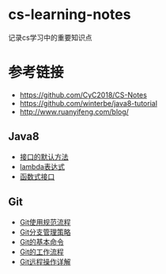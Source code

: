 # cs-learning-notes
记录cs学习中的重要知识点

# 参考链接
- https://github.com/CyC2018/CS-Notes
- https://github.com/winterbe/java8-tutorial
- http://www.ruanyifeng.com/blog/
 
## Java8
  
- [接口的默认方法](https://github.com/BufferedStream/cs-learning-notes/blob/master/notes/%E6%8E%A5%E5%8F%A3%E7%9A%84%E9%BB%98%E8%AE%A4%E6%96%B9%E6%B3%95.md)
- [lambda表达式](https://github.com/BufferedStream/cs-learning-notes/blob/master/notes/lambda.md)
- [函数式接口](https://github.com/BufferedStream/cs-learning-notes/blob/master/notes/%E5%87%BD%E6%95%B0%E5%BC%8F%E6%8E%A5%E5%8F%A3.md
)

## Git

- [Git使用规范流程](https://github.com/BufferedStream/cs-learning-notes/blob/master/notes/Git%E4%BD%BF%E7%94%A8%E8%A7%84%E8%8C%83%E6%B5%81%E7%A8%8B.md)
- [Git分支管理策略](https://github.com/BufferedStream/cs-learning-notes/blob/master/notes/Git%E5%88%86%E6%94%AF%E7%AE%A1%E7%90%86%E7%AD%96%E7%95%A5.md)
- [Git的基本命令](https://github.com/BufferedStream/cs-learning-notes/blob/master/notes/%E5%B8%B8%E7%94%A8git%E5%91%BD%E4%BB%A4.md)
- [Git的工作流程](https://github.com/BufferedStream/cs-learning-notes/blob/master/notes/git%E7%9A%84%E5%B7%A5%E4%BD%9C%E6%B5%81%E7%A8%8B.md)
- [Git远程操作详解](https://github.com/BufferedStream/cs-learning-notes/blob/master/notes/Git%E8%BF%9C%E7%A8%8B%E6%93%8D%E4%BD%9C%E8%AF%A6%E8%A7%A3.md)
